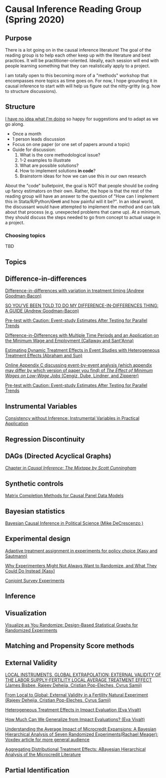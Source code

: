 # Causal Inference Reading Group (Spring 2020)

## Purpose

There is a lot going on in the causal inference literature! The goal of the reading group is to help each other keep up with the literature and best practices. It will be practitioner-oriented. Ideally, each session will end with people learning something that they can realistically apply to a project.

I am totally open to this becoming more of a "methods" workshop that encompasses more topics as time goes on. For now, I hope grounding it in causal inference to start with will help us figure out the nitty-gritty (e.g. how to structure discussions). 

## Structure

[I have no idea what I'm doing](https://i.imgur.com/m0w03xj.jpg) so happy for suggestions and to adapt as we go along. 

- Once a month
- 1 person leads discussion
- Focus on one paper (or one set of papers around a topic)
- Guide for discussion: 
    1. What is the core methodological issue?
    1. 1-2 examples to illustrate
    1. What are possible solutions?
    1. How to implement solutions **in code**?
    1. Brainstorm ideas for how we can use this in our own research

About the "code" bulletpoint, the goal is NOT that people should be coding up fancy estimators on their own. Rather, the hope is that the rest of the reading group will have an answer to the question of "How can I implement this in Stata/R/Python/~~Gretl~~ and how painful will it be?". In an ideal world, the discussant would have attempted to implement the method and can talk about that process (e.g. unexpected problems that came up). At a minimum, they should discuss the steps needed to go from concept to actual usage in a project.  

### Choosing topics

TBD

## Topics

## Difference-in-differences

[Difference-in-differences with variation in treatment timing (Andrew Goodman-Bacon)](https://cdn.vanderbilt.edu/vu-my/wp-content/uploads/sites/2318/2019/07/29170757/ddtiming_7_29_2019.pdf)

[SO YOU’VE BEEN TOLD TO DO MY DIFFERENCE-IN-DIFFERENCES THING: A GUIDE (Andrew Goodman-Bacon)](https://cdn.vanderbilt.edu/vu-my/wp-content/uploads/sites/2318/2019/10/09023516/so_youve_been_told_dd_10_9_2019.pdf)

[Pre-test with Caution: Event-study Estimates After
Testing for Parallel Trends](https://scholar.harvard.edu/files/jroth/files/roth_pretrends_20190730.pdf)

[Difference-in-Differences with Multiple Time Periods and an Application on the Minimum Wage and Employment (Callaway and Sant'Anna)](https://arxiv.org/abs/1803.09015)

[Estimating Dynamic Treatment Effects in Event Studies with Heterogeneous Treatment Effects (Abraham and Sun)](http://economics.mit.edu/files/14964)

[Online Appendix C discussing event-by-event analysis (which appendix may differ by which version of paper you find) of *The Effect of Minimum Wages on Low-Wage Jobs* (Cengiz, Dube, Lindner, and Zipperer)](https://www.nber.org/papers/w25434)

[Pre-test with Caution: Event-study Estimates After Testing for Parallel Trends](https://scholar.harvard.edu/files/jroth/files/roth_pretrends_20190730.pdf)

## Instrumental Variables

[Consistency without Inference:
Instrumental Variables in Practical Application](http://personal.lse.ac.uk/YoungA/ConsistencyWithoutInference.pdf)

## Regression Discontinuity

## DAGs (Directed Acyclical Graphs)

[Chapter in *Causal Inference: The Mixtape by Scott Cunningham*](http://scunning.com/cunningham_mixtape.pdf)

## Synthetic controls

[Matrix Completion Methods for Causal Panel Data Models](https://arxiv.org/abs/1710.10251)

## Bayesian statistics

[Bayesian Causal Inference in Political Science (Mike DeCrescenzo
)](https://github.com/mikedecr/causal-bayes)

## Experimental design

[Adaptive treatment assignment in experiments for policy choice (Kasy and Sautmann)](https://maxkasy.github.io/home/files/papers/adaptiveexperimentspolicy.pdf)

[Why Experimenters Might Not Always Want to Randomize, and What They Could Do Instead (Kasy)](https://maxkasy.github.io/home/files/papers/experimentaldesign.pdf)

[Conjoint Survey Experiments](https://cpb-us-w2.wpmucdn.com/web.sas.upenn.edu/dist/f/49/files/2019/09/handbook-draft-07-09202019-1.pdf)

## Inference

## Visualization

[Visualize as You Randomize: Design-Based Statistical Graphs for Randomized Experiments](https://alexandercoppock.com/papers/Coppock_VAYR.pdf)

## Matching and Propensity Score methods

## External Validity

[LOCAL INSTRUMENTS, GLOBAL EXTRAPOLATION:
EXTERNAL VALIDITY OF THE LABOR SUPPLY-FERTILITY LOCAL AVERAGE TREATMENT EFFECT (James Bisbee, Rajeev Dehejia, Cristian Pop-Eleches, Cyrus Samii)](https://www.nber.org/papers/w21663.pdf)

[From Local to Global: External Validity in a Fertility Natural Experiment (Rajeev Dehejia, Cristian Pop-Eleches, Cyrus Samii)](https://arxiv.org/abs/1906.08096)


[Heterogeneous Treatment Effects in Impact Evaluation (Eva Vivalt)](http://evavivalt.com/wp-content/uploads/2015/05/aer20151015.pdf)

[How Much Can We Generalize from Impact Evaluations? (Eva Vivalt)](http://evavivalt.com/wp-content/uploads/How-Much-Can-We-Generalize.pdf)

[Understanding the Average Impact of Microcredit Expansions: A Bayesian Hierarchical Analysis of Seven Randomized Experiments(Rachael Meager)](https://www.aeaweb.org/articles?id=10.1257/app.20170299); [Voxdev article for more general audience](https://voxdev.org/topic/methods-measurement/understanding-average-effect-microcredit)

[Aggregating Distributional Treatment Effects: ABayesian Hierarchical Analysis of the Microcredit Literature](https://mfr.osf.io/render?url=https://osf.io/bq6pn/?action=download%26mode=render)


## Partial Identification
